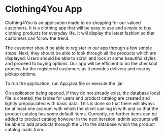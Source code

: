 # Clothing4You App
Clothing4You is an application made to do shopping for our valued customers. It is a clothing app that will be easy to use and simple to buy clothing products for everyday life. It will display the latest fashion so that customers can follow the trend.

The customer should be able to register in our app through a few simple steps. Next, they should be able to look through all the products which are displayed. Users should be able to scroll and look at some beautiful styles and proceed to buying options. Our app will be efficient to do the checkout process for the registered customers as it provides delivery and nearby pickup options.

To run the application, run App.java file or execute the .jar.

On application being opened, if they do not already exist, the database local file is created, the tables for users and product catalog are created and lightly prepopulated with basic data. This is done so that there will always be at least one account with which the client can log in with and so that the product catalog has some default items. Currently, no further items can be added to product catalog however in the next iteration, admin accounts will be able to add products through the UI to the database which the product catalog loads from.

